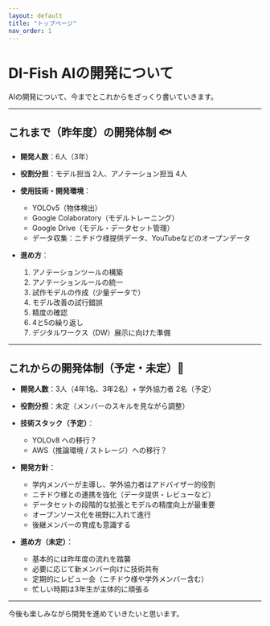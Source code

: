 ```yaml
---
layout: default
title: "トップページ"
nav_order: 1
---
```


# DI-Fish AIの開発について

AIの開発について、今までとこれからをざっくり書いていきます。

---

## これまで（昨年度）の開発体制 🐟

- **開発人数**：6人（3年）
- **役割分担**：モデル担当 2人、アノテーション担当 4人
- **使用技術・開発環境**：
  - YOLOv5（物体検出）
  - Google Colaboratory（モデルトレーニング）
  - Google Drive（モデル・データセット管理）
  - データ収集：ニチドウ様提供データ、YouTubeなどのオープンデータ

- **進め方**：
  1. アノテーションツールの構築
  2. アノテーションルールの統一
  3. 試作モデルの作成（少量データで）
  4. モデル改善の試行錯誤
  5. 精度の確認
  6. 4と5の繰り返し
  7. デジタルワークス（DW）展示に向けた準備

---

## これからの開発体制（予定・未定）🔮

- **開発人数**：3人（4年1名、3年2名）+ 学外協力者 2名（予定）
- **役割分担**：未定（メンバーのスキルを見ながら調整）
- **技術スタック（予定）**：
  - YOLOv8 への移行？
  - AWS（推論環境 / ストレージ）への移行？

- **開発方針**：
  - 学内メンバーが主導し、学外協力者はアドバイザー的役割
  - ニチドウ様との連携を強化（データ提供・レビューなど）
  - データセットの段階的な拡張とモデルの精度向上が最重要
  - オープンソース化を視野に入れて進行
  - 後継メンバーの育成も意識する

- **進め方（未定）**：
  - 基本的には昨年度の流れを踏襲
  - 必要に応じて新メンバー向けに技術共有
  - 定期的にレビュー会（ニチドウ様や学外メンバー含む）
  - 忙しい時期は3年生が主体的に頑張る

---

今後も楽しみながら開発を進めていきたいと思います。


